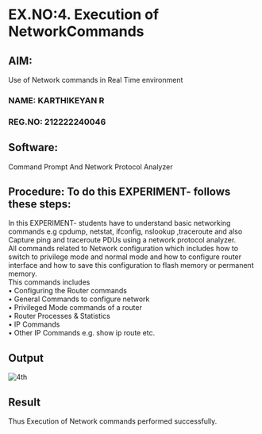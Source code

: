 # EX.NO:4.                Execution of NetworkCommands

## AIM:
Use of Network commands in Real Time environment
### NAME: KARTHIKEYAN R
### REG.NO: 212222240046
## Software:
Command Prompt And Network Protocol Analyzer

## Procedure: To do this EXPERIMENT- follows these steps:
In this EXPERIMENT- students have to understand basic networking commands e.g cpdump, netstat, ifconfig, nslookup ,traceroute and also Capture ping and traceroute PDUs using a network protocol analyzer.</br>
All commands related to Network configuration which includes how to switch to privilege mode and normal mode and how to configure router interface and how to save this configuration to
flash memory or permanent memory.</br>
This commands includes</br>
• Configuring the Router commands</br>
• General Commands to configure network</br>
• Privileged Mode commands of a router</br>
• Router Processes & Statistics</br>
• IP Commands</br>
• Other IP Commands e.g. show ip route etc.</br>

## Output
![4th](https://github.com/Yuvaranithulasingam/4.Execution_of_NetworkCommends/assets/121418522/f855c1a7-b4a0-44d9-9439-4fd35caa9cdd)

## Result
Thus Execution of Network commands performed successfully.
